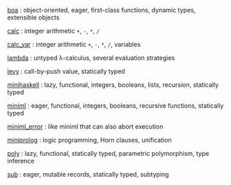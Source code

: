 
[boa](language/boa.html)
: object-oriented, eager, first-class functions, dynamic types, extensible objects

[calc](language/calc.html)
: integer arithmetic `+`, `-`, `*`, `/`

[calc_var](language/calc_var.html)
: integer arithmetic `+`, `-`, `*`, `/`, variables

[lambda](language/lambda.html)
: untyped λ-calculus, several evaluation strategies

[levy](language/levy.html)
: call-by-push value, statically typed

[minihaskell](language/minihaskell.html)
: lazy, functional, integers, booleans, lists, recursion, statically typed

[miniml](language/miniml.html)
: eager, functional, integers, booleans, recursive functions, statically typed

[miniml_error](language/miniml_error.html)
: like miniml that can also abort execution

[miniprolog](language/miniprolog.html)
: logic programming, Horn clauses, unification

[poly](language/poly.html)
: lazy, functional, statically typed, parametric polymorphism, type inference

[sub](language/sub.html)
: eager, mutable records, statically typed, subtyping

